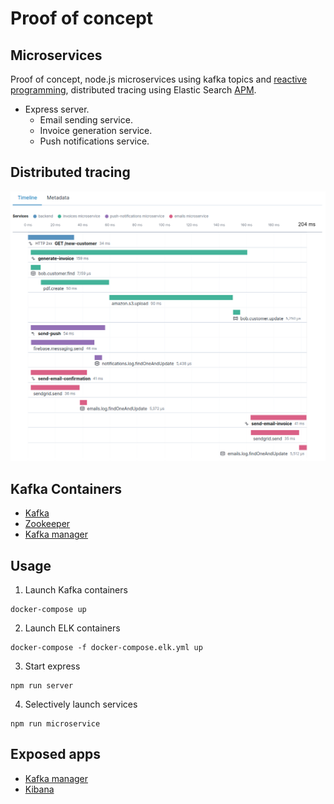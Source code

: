 # Proof of concept

## Microservices 

Proof of concept, node.js microservices using kafka topics and [reactive programming](https://en.wikipedia.org/wiki/Reactive_programming), distributed tracing using Elastic Search [APM](https://www.elastic.co/es/apm).

* Express server.
  * Email sending service.
  * Invoice generation service.
  * Push notifications service.

## Distributed tracing

![APM](doc/APM.png)

## Kafka Containers

 * [Kafka](https://kafka.apache.org/)
 * [Zookeeper](https://zookeeper.apache.org/)
 * [Kafka manager](https://github.com/yahoo/CMAK)

## Usage

1. Launch Kafka containers
 ```shell
 docker-compose up
 ```
2. Launch ELK containers
```shell
docker-compose -f docker-compose.elk.yml up
```

3. Start express
```shell
npm run server
```
 
4. Selectively launch services
```shell
npm run microservice
```

## Exposed apps

 * [Kafka manager](http://localhost:9091)
 * [Kibana](http://localhost:5601)